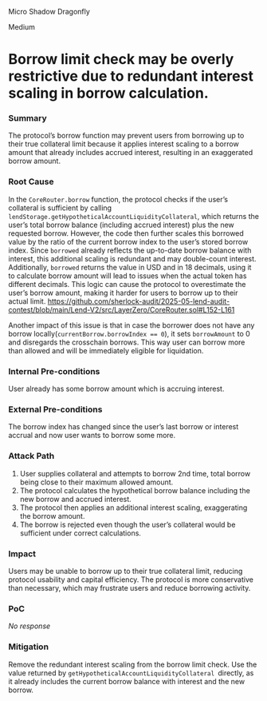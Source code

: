 Micro Shadow Dragonfly

Medium

# Borrow limit check may be overly restrictive due to redundant interest scaling in borrow calculation.

### Summary

The protocol’s borrow function may prevent users from borrowing up to their true collateral limit because it applies interest scaling to a borrow amount that already includes accrued interest, resulting in an exaggerated borrow amount.

### Root Cause

In the `CoreRouter.borrow` function, the protocol checks if the user’s collateral is sufficient by calling `lendStorage.getHypotheticalAccountLiquidityCollateral`, which returns the user’s total borrow balance (including accrued interest) plus the new requested borrow. However, the code then further scales this borrowed value by the ratio of the current borrow index to the user’s stored borrow index. Since `borrowed` already reflects the up-to-date borrow balance with interest, this additional scaling is redundant and may double-count interest. Additionally, `borrowed` returns the value in USD and in 18 decimals, using it to calculate borrow amount will lead to issues when the actual token has different decimals. This logic can cause the protocol to overestimate the user’s borrow amount, making it harder for users to borrow up to their actual limit. 
https://github.com/sherlock-audit/2025-05-lend-audit-contest/blob/main/Lend-V2/src/LayerZero/CoreRouter.sol#L152-L161

Another impact of this issue is that in case the borrower does not have any borrow locally(`currentBorrow.borrowIndex == 0`), it sets `borrowAmount` to 0 and disregards the crosschain borrows. This way user can borrow more than allowed and will be immediately eligible for liquidation.

### Internal Pre-conditions

User already has some borrow amount which is accruing interest.

### External Pre-conditions

The borrow index has changed since the user’s last borrow or interest accrual and now user wants to borrow some more.

### Attack Path

1. User supplies collateral and attempts to borrow 2nd time, total borrow being close to their maximum allowed amount.
2. The protocol calculates the hypothetical borrow balance including the new borrow and accrued interest.
3. The protocol then applies an additional interest scaling, exaggerating the borrow amount.
4. The borrow is rejected even though the user’s collateral would be sufficient under correct calculations.

### Impact

Users may be unable to borrow up to their true collateral limit, reducing protocol usability and capital efficiency. The protocol is more conservative than necessary, which may frustrate users and reduce borrowing activity.

### PoC

_No response_

### Mitigation

Remove the redundant interest scaling from the borrow limit check. Use the value returned by `getHypotheticalAccountLiquidityCollateral `directly, as it already includes the current borrow balance with interest and the new borrow.